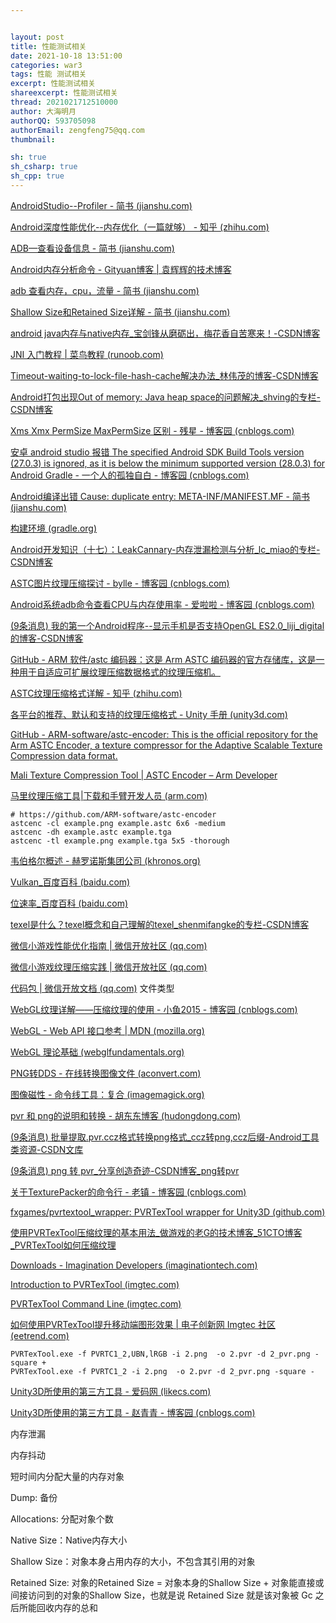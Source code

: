 ```yaml
---


layout: post
title: 性能测试相关
date: 2021-10-18 13:51:00
categories: war3
tags: 性能 测试相关
excerpt: 性能测试相关
shareexcerpt: 性能测试相关
thread: 2021021712510000
author: 大海明月
authorQQ: 593705098
authorEmail: zengfeng75@qq.com
thumbnail:

sh: true
sh_csharp: true
sh_cpp: true
---
```




[AndroidStudio--Profiler - 简书 (jianshu.com)](https://www.jianshu.com/p/81f6cc3d0932)

[Android深度性能优化--内存优化（一篇就够） - 知乎 (zhihu.com)](https://zhuanlan.zhihu.com/p/111436353)

[ADB—查看设备信息 - 简书 (jianshu.com)](https://www.jianshu.com/p/811741a2ad97)

[Android内存分析命令 - Gityuan博客 | 袁辉辉的技术博客](http://gityuan.com/2016/01/02/memory-analysis-command/)

[adb 查看内存，cpu，流量 - 简书 (jianshu.com)](https://www.jianshu.com/p/6eca57b5885e)

[Shallow Size和Retained Size详解 - 简书 (jianshu.com)](https://www.jianshu.com/p/851b5bb0a4d4)

[android java内存与native内存_宝剑锋从磨砺出，梅花香自苦寒来！-CSDN博客](https://blog.csdn.net/dajian790626/article/details/9453815?utm_medium=distribute.pc_relevant.none-task-blog-2~default~CTRLIST~default-3.no_search_link&depth_1-utm_source=distribute.pc_relevant.none-task-blog-2~default~CTRLIST~default-3.no_search_link)

[JNI 入门教程 | 菜鸟教程 (runoob.com)](https://www.runoob.com/w3cnote/jni-getting-started-tutorials.html)





[Timeout-waiting-to-lock-file-hash-cache解决办法_林伟茂的博客-CSDN博客](https://blog.csdn.net/weixin_42814000/article/details/107500661)

[Android打包出现Out of memory: Java heap space的问题解决_shving的专栏-CSDN博客](https://blog.csdn.net/shving/article/details/103271661)

[Xms Xmx PermSize MaxPermSize 区别 - 残星 - 博客园 (cnblogs.com)](https://www.cnblogs.com/mingforyou/p/2378143.html)

[安卓 android studio 报错 The specified Android SDK Build Tools version (27.0.3) is ignored, as it is below the minimum supported version (28.0.3) for Android Gradle - 一个人的孤独自白 - 博客园 (cnblogs.com)](https://www.cnblogs.com/-mrl/p/11130857.html)

[Android编译出错 Cause: duplicate entry: META-INF/MANIFEST.MF - 简书 (jianshu.com)](https://www.jianshu.com/p/88696b05182b)

[构建环境 (gradle.org)](https://docs.gradle.org/current/userguide/build_environment.html)

[Android开发知识（十七）：LeakCannary-内存泄漏检测与分析_lc_miao的专栏-CSDN博客](https://blog.csdn.net/lc_miao/article/details/86554617)

[ASTC图片纹理压缩探讨 - bylle - 博客园 (cnblogs.com)](https://www.cnblogs.com/bylle/p/12212823.html)

[Android系统adb命令查看CPU与内存使用率 - 爱啦啦 - 博客园 (cnblogs.com)](https://www.cnblogs.com/wucaiyun1/p/6559565.html)

[(9条消息) 我的第一个Android程序--显示手机是否支持OpenGL ES2.0_liji_digital的博客-CSDN博客](https://blog.csdn.net/liji_digital/article/details/79326696)



[GitHub - ARM 软件/astc 编码器：这是 Arm ASTC 编码器的官方存储库，这是一种用于自适应可扩展纹理压缩数据格式的纹理压缩机。](https://github.com/ARM-software/astc-encoder)

[ASTC纹理压缩格式详解 - 知乎 (zhihu.com)](https://zhuanlan.zhihu.com/p/158740249)

[各平台的推荐、默认和支持的纹理压缩格式 - Unity 手册 (unity3d.com)](https://docs.unity3d.com/cn/current/Manual/class-TextureImporterOverride.html)

[GitHub - ARM-software/astc-encoder: This is the official repository for the Arm ASTC Encoder, a texture compressor for the Adaptive Scalable Texture Compression data format.](https://github.com/ARM-software/astc-encoder)

[Mali Texture Compression Tool | ASTC Encoder – Arm Developer](https://developer.arm.com/tools-and-software/graphics-and-gaming/mali-texture-compression-tool/astc-encoder)

[马里纹理压缩工具|下载和手臂开发人员 (arm.com)](https://developer.arm.com/tools-and-software/graphics-and-gaming/mali-texture-compression-tool/downloads)



```
# https://github.com/ARM-software/astc-encoder
astcenc -cl example.png example.astc 6x6 -medium
astcenc -dh example.astc example.tga
astcenc -tl example.png example.tga 5x5 -thorough
```







[韦伯格尔概述 - 赫罗诺斯集团公司 (khronos.org)](https://www.khronos.org/webgl/)

[Vulkan_百度百科 (baidu.com)](https://baike.baidu.com/item/Vulkan/17543632?fr=aladdin)

[位速率_百度百科 (baidu.com)](https://baike.baidu.com/item/位速率/12715320)

[texel是什么？texel概念和自己理解的texel_shenmifangke的专栏-CSDN博客](https://blog.csdn.net/shenmifangke/article/details/56676471)



[微信小游戏性能优化指南 | 微信开放社区 (qq.com)](https://developers.weixin.qq.com/community/minigame/doc/000806f38504b0147289a102c5bc04)

[微信小游戏纹理压缩实践 | 微信开放社区 (qq.com)](https://developers.weixin.qq.com/community/minigame/doc/0002a69c534c88d388693f5a756804)

[代码包 | 微信开放文档 (qq.com)](https://developers.weixin.qq.com/minigame/dev/guide/framework/code-package.html#文件类型) 文件类型



[WebGL纹理详解——压缩纹理的使用 - 小鱼2015 - 博客园 (cnblogs.com)](https://www.cnblogs.com/xyptechnology/p/12784668.html)

[WebGL - Web API 接口参考 | MDN (mozilla.org)](https://developer.mozilla.org/zh-CN/docs/Web/API/WebGL_API#webgl_2)

[WebGL 理论基础 (webglfundamentals.org)](https://webglfundamentals.org/webgl/lessons/zh_cn/)



[PNG转DDS - 在线转换图像文件 (aconvert.com)](https://www.aconvert.com/cn/image/png-to-dds/)



[图像磁性 - 命令线工具：复合 (imagemagick.org)](https://imagemagick.org/script/composite.php)



[pvr 和 png的说明和转换 - 胡东东博客 (hudongdong.com)](https://blog.hudongdong.com/skill/122.html)

[(9条消息) 批量提取.pvr.ccz格式转换png格式_ccz转png,ccz后缀-Android工具类资源-CSDN文库](https://download.csdn.net/download/qq_16763777/7534503?spm=1001.2101.3001.5697)

[(9条消息) png 转 pvr_分享创造奇迹-CSDN博客_png转pvr](https://blog.csdn.net/Yinyangyuan/article/details/77105064?spm=1001.2101.3001.6650.2&utm_medium=distribute.pc_relevant.none-task-blog-2~default~OPENSEARCH~default-2.no_search_link&depth_1-utm_source=distribute.pc_relevant.none-task-blog-2~default~OPENSEARCH~default-2.no_search_link)

[关于TexturePacker的命令行 - 老镇 - 博客园 (cnblogs.com)](https://www.cnblogs.com/sandal1980/articles/3904623.html)

[fxgames/pvrtextool_wrapper: PVRTexTool wrapper for Unity3D (github.com)](https://github.com/fxgames/pvrtextool_wrapper)

[使用PVRTexTool压缩纹理的基本用法_做游戏的老G的技术博客_51CTO博客_PVRTexTool如何压缩纹理](https://blog.51cto.com/goldlion/1539215)

[Downloads - Imagination Developers (imaginationtech.com)](https://developer.imaginationtech.com/downloads/)

[Introduction to PVRTexTool (imgtec.com)](https://docs.imgtec.com/oxy_ex-2/UtilitiesSrc/PVRTexTool/Documentation/PVRTexTool_Manual/topics/pvrtextool_introduction.html?__hstc=83658185.f554388c38954a9b04e6a61f36df0756.1635407087454.1635407087454.1635407087454.1&__hssc=83658185.5.1635407087454&__hsfp=1675283027)

[PVRTexTool Command Line (imgtec.com)](https://docs.imgtec.com/oxy_ex-2/UtilitiesSrc/PVRTexTool/Documentation/PVRTexTool_Manual/topics/pvrtextool_commandline.html)

[如何使用PVRTexTool提升移动端图形效果 | 电子创新网 Imgtec 社区 (eetrend.com)](http://imgtec.eetrend.com/content/2020/100050623.html)



```
PVRTexTool.exe -f PVRTC1_2,UBN,lRGB -i 2.png  -o 2.pvr -d 2_pvr.png -square +
PVRTexTool.exe -f PVRTC1_2 -i 2.png  -o 2.pvr -d 2_pvr.png -square -
```



[Unity3D所使用的第三方工具 - 爱码网 (likecs.com)](https://www.likecs.com/show-426933.html)

[Unity3D所使用的第三方工具 - 赵青青 - 博客园 (cnblogs.com)](https://www.cnblogs.com/zhaoqingqing/p/5651776.html)









内存泄漏

内存抖动

短时间内分配大量的内存对象



Dump: 备份

Allocations: 分配对象个数

Native Size：Native内存大小

Shallow Size：对象本身占用内存的大小，不包含其引用的对象

Retained Size: 对象的Retained Size = 对象本身的Shallow Size + 对象能直接或间接访问到的对象的Shallow Size，也就是说 Retained Size 就是该对象被 Gc 之后所能回收内存的总和

